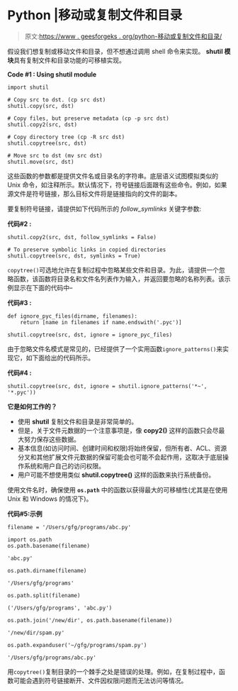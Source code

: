 # Python |移动或复制文件和目录

> 原文:[https://www . geesforgeks . org/python-移动或复制文件和目录/](https://www.geeksforgeeks.org/python-move-or-copy-files-and-directories/)

假设我们想复制或移动文件和目录，但不想通过调用 shell 命令来实现。 **shutil 模块**具有复制文件和目录功能的可移植实现。

**Code #1 : Using shutil module**

```
import shutil

# Copy src to dst. (cp src dst)
shutil.copy(src, dst)

# Copy files, but preserve metadata (cp -p src dst)
shutil.copy2(src, dst)

# Copy directory tree (cp -R src dst)
shutil.copytree(src, dst)

# Move src to dst (mv src dst)
shutil.move(src, dst)
```

这些函数的参数都是提供文件名或目录名的字符串。底层语义试图模拟类似的 Unix 命令，如注释所示。默认情况下，符号链接后面跟有这些命令。例如，如果源文件是符号链接，那么目标文件将是链接指向的文件的副本。

要复制符号链接，请提供如下代码所示的 *follow_symlinks* 关键字参数:

**代码#2 :**

```
shutil.copy2(src, dst, follow_symlinks = False)

# To preserve symbolic links in copied directories
shutil.copytree(src, dst, symlinks = True)
```

`copytree()`可选地允许在复制过程中忽略某些文件和目录。为此，请提供一个忽略函数，该函数将目录名和文件名列表作为输入，并返回要忽略的名称列表。该示例显示在下面的代码中–

**代码#3 :**

```
def ignore_pyc_files(dirname, filenames):
    return [name in filenames if name.endswith('.pyc')]

shutil.copytree(src, dst, ignore = ignore_pyc_files)
```

由于忽略文件名模式是常见的，已经提供了一个实用函数`ignore_patterns()`来实现它，如下面给出的代码所示。

**代码#4 :**

```
shutil.copytree(src, dst, ignore = shutil.ignore_patterns('*~', '*.pyc'))
```

**它是如何工作的？**

*   使用 **shutil** 复制文件和目录是非常简单的。
*   但是，关于文件元数据的一个注意事项是，像 **copy2()** 这样的函数只会尽最大努力保存这些数据。
*   基本信息(如访问时间、创建时间和权限)将始终保留，但所有者、ACL、资源分叉和其他扩展文件元数据的保留可能会也可能不会起作用，这取决于底层操作系统和用户自己的访问权限。
*   用户可能不想使用类似 **shutil.copytree()** 这样的函数来执行系统备份。

使用文件名时，确保使用 **`os.path`** 中的函数以获得最大的可移植性(尤其是在使用 Unix 和 Windows 的情况下)。

**代码#5:示例**

```
filename = '/Users/gfg/programs/abc.py'

import os.path
os.path.basename(filename)
```

```
'abc.py'
```

```
os.path.dirname(filename)
```

```
'/Users/gfg/programs'
```

```
os.path.split(filename)
```

```
('/Users/gfg/programs', 'abc.py')
```

```
os.path.join('/new/dir', os.path.basename(filename))
```

```
'/new/dir/spam.py'
```

```
os.path.expanduser('~/gfg/programs/spam.py')
```

```
'/Users/gfg/programs/abc.py'
```

用`copytree()`复制目录的一个棘手之处是错误的处理。例如，在复制过程中，函数可能会遇到符号链接断开、文件因权限问题而无法访问等情况。